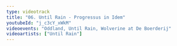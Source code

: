 ```yaml
---
type: videotrack
title: "06. Until Rain - Progressus in Idem"
youtubeId: "j_c3cY_xWkM"
videoevents: "Oddland, Until Rain, Wolverine at De Boerderij"
videoartists: ["Until Rain"]
---
```


